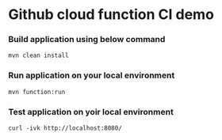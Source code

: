 # Github cloud function CI demo


### Build application using below command
```
mvn clean install
```

### Run application on your local environment
```
mvn function:run
```

### Test application on yoir local environment
```
curl -ivk http://localhost:8080/
```



  



  